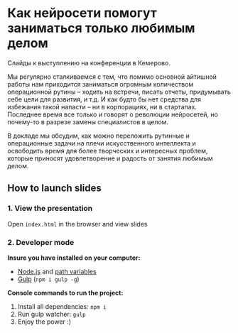 # Как нейросети помогут заниматься только любимым делом

Слайды к выступлению на конференции в Кемерово.

Мы регулярно сталкиваемся с тем, что помимо основной айтишной работы нам приходится заниматься огромным количеством операционной рутины – ходить на встречи, писать отчеты, придумывать себе цели для развития, и т.д. И как будто бы нет средства для избежания такой напасти – ни в корпорациях, ни в стартапах. Последнее время все только и говорят о революции нейросетей, но почему-то в разрезе замены специалистов в целом.

В докладе мы обсудим, как можно переложить рутинные и операционные задачи на плечи искусственного интеллекта и освободить время для более творческих и интересных проблем, которые приносят удовлетворение и радость от занятия любимым делом.

## How to launch slides
### 1. View the presentation
Open `index.html` in the browser and view slides

### 2. Developer mode

__Insure you have installed on your computer:__

* [Node.js](https://nodejs.org/en/download/) and [path variables](http://stackoverflow.com/questions/8278143/node-js-how-to-run-node-command-from-any-path)
* [Gulp](http://gulpjs.com/) (`npm i gulp -g`)

__Console commands to run the project:__

1. Install all dependenсies: `npm i`
2. Run gulp watcher: `gulp`
3. Enjoy the power :)
